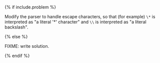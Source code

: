 {% if include.problem %}

Modify the parser to handle escape characters,
so that (for example) `\*` is interpreted as "a literal '*' character"
and `\\` is interpreted as "a literal backslash".

{% else %}

FIXME: write solution.

{% endif %}
